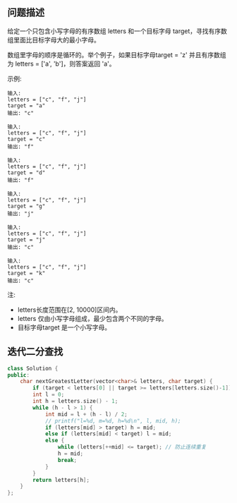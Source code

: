 ## 问题描述

给定一个只包含小写字母的有序数组 letters 和一个目标字母 target，寻找有序数组里面比目标字母大的最小字母。

数组里字母的顺序是循环的。举个例子，如果目标字母target = 'z' 并且有序数组为 letters = ['a', 'b']，则答案返回 'a'。

示例:
```
输入:
letters = ["c", "f", "j"]
target = "a"
输出: "c"

输入:
letters = ["c", "f", "j"]
target = "c"
输出: "f"

输入:
letters = ["c", "f", "j"]
target = "d"
输出: "f"

输入:
letters = ["c", "f", "j"]
target = "g"
输出: "j"

输入:
letters = ["c", "f", "j"]
target = "j"
输出: "c"

输入:
letters = ["c", "f", "j"]
target = "k"
输出: "c"
```
注:

- letters长度范围在[2, 10000]区间内。
- letters 仅由小写字母组成，最少包含两个不同的字母。
- 目标字母target 是一个小写字母。

## 迭代二分查找

```cpp
class Solution {
public:
    char nextGreatestLetter(vector<char>& letters, char target) {
        if (target < letters[0] || target >= letters[letters.size()-1]) return letters[0];
        int l = 0;
        int h = letters.size() - 1;
        while (h - l > 1) {
            int mid = l + (h - l) / 2;
            // printf("l=%d, m=%d, h=%d\n", l, mid, h);
            if (letters[mid] > target) h = mid;
            else if (letters[mid] < target) l = mid;
            else {
                while (letters[++mid] <= target); // 防止连续重复
                h = mid;
                break;
            }
        }
        return letters[h];
    }
};
```

